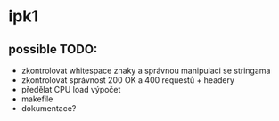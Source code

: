 # ipk1 

## possible TODO:

+ zkontrolovat whitespace znaky a správnou manipulaci se stringama
+ zkontrolovat správnost 200 OK a 400 requestů + headery
+ předělat CPU load výpočet
+ makefile
+ dokumentace?
